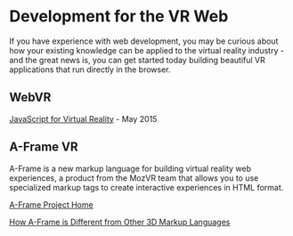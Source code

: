 # Development for the VR Web
If you have experience with web development, you may be curious about how your existing knowledge can be applied to the virtual reality industry - and the great news is, you can get started today building beautiful VR applications that run directly in the browser. 

## WebVR

[JavaScript for Virtual Reality](https://youtu.be/DjC3axxkcL0) - May 2015

## A-Frame VR
A-Frame is a new markup language for building virtual reality web experiences, a product from the MozVR team that allows you to use specialized markup tags to create interactive experiences in HTML format.

[A-Frame Project Home](http://aframe.io)

[How A-Frame is Different from Other 3D Markup Languages](http://ngokevin.com/blog/aframe-vs-3dml/)

